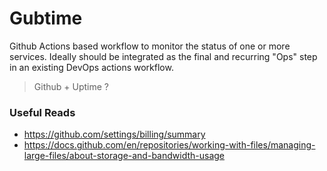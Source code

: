 # Gubtime
Github Actions based workflow to monitor the status of one or more services. Ideally should be integrated as the final and recurring "Ops" step in an existing DevOps actions workflow. 

> Github + Uptime ?

### Useful Reads
- https://github.com/settings/billing/summary
- https://docs.github.com/en/repositories/working-with-files/managing-large-files/about-storage-and-bandwidth-usage
